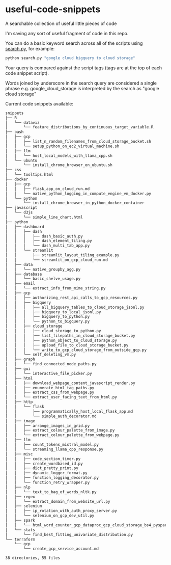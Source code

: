 # useful-code-snippets

A searchable collection of useful little pieces of code

I'm saving any sort of useful fragment of code in this repo.

You can do a basic keyword search across all of the scripts using [search.py](./search.py), for example:

```bash
python search.py "google cloud bigquery to cloud storage"
```

Your query is compared against the script tags (tags are at the top of each code snippet script).

Words joined by underscore in the search query are considered a single phrase e.g. google_cloud_storage is interpreted by the search as "google cloud storage"

Current code snippets available:

```bash
snippets
├── R
│   └── dataviz
│       └── feature_distributions_by_continuous_target_variable.R
├── bash
│   ├── gcp
│   │   ├── list_n_random_filenames_from_cloud_storage_bucket.sh
│   │   └── setup_python_on_ec2_virtual_machine.sh
│   ├── llm
│   │   └── host_local_models_with_llama_cpp.sh
│   └── ubuntu
│       └── install_chrome_browser_on_ubuntu.sh
├── css
│   └── tooltips.html
├── docker
│   ├── gcp
│   │   ├── flask_app_on_cloud_run.md
│   │   └── native_python_logging_in_compute_engine_vm_docker.py
│   └── python
│       └── install_chrome_browser_in_python_docker_container
├── javascript
│   └── d3js
│       └── simple_line_chart.html
├── python
│   ├── dashboard
│   │   ├── dash
│   │   │   ├── dash_basic_auth.py
│   │   │   ├── dash_element_tiling.py
│   │   │   └── dash_multi_tab_app.py
│   │   └── streamlit
│   │       ├── streamlit_layout_tiling_example.py
│   │       └── streamlit_on_gcp_cloud_run.md
│   ├── data
│   │   └── native_groupby_agg.py
│   ├── database
│   │   └── basic_shelve_usage.py
│   ├── email
│   │   └── extract_info_from_mime_string.py
│   ├── gcp
│   │   ├── authorizing_rest_api_calls_to_gcp_resources.py
│   │   ├── bigquery
│   │   │   ├── all_bigquery_tables_to_cloud_storage_jsonl.py
│   │   │   ├── bigquery_to_local_jsonl.py
│   │   │   ├── bigquery_to_python.py
│   │   │   └── python_to_bigquery.py
│   │   ├── cloud_storage
│   │   │   ├── cloud_storage_to_python.py
│   │   │   ├── list_filepaths_in_cloud_storage_bucket.py
│   │   │   ├── python_object_to_cloud_storage.py
│   │   │   ├── upload_file_to_cloud_storage_bucket.py
│   │   │   └── write_to_gcp_cloud_storage_from_outside_gcp.py
│   │   └── self_deleting_vm.py
│   ├── graph
│   │   └── find_connected_node_paths.py
│   ├── gui
│   │   └── interactive_file_picker.py
│   ├── html
│   │   ├── download_webpage_content_javascript_render.py
│   │   ├── enumerate_html_tag_paths.py
│   │   ├── extract_css_from_webpage.py
│   │   └── extract_user_facing_text_from_html.py
│   ├── http
│   │   └── flask
│   │       ├── programmatically_host_local_flask_app.md
│   │       └── simple_auth_decorator.md
│   ├── image
│   │   ├── arrange_images_in_grid.py
│   │   ├── extract_colour_palette_from_image.py
│   │   └── extract_colour_palette_from_webpage.py
│   ├── llm
│   │   ├── count_tokens_mistral_model.py
│   │   └── streaming_llama_cpp_response.py
│   ├── misc
│   │   ├── code_section_timer.py
│   │   ├── create_wordbased_id.py
│   │   ├── dict_pretty_print.py
│   │   ├── dynamic_logger_format.py
│   │   ├── function_logging_decorator.py
│   │   └── function_retry_wrapper.py
│   ├── nlp
│   │   └── text_to_bag_of_words_nltk.py
│   ├── regex
│   │   └── extract_domain_from_website_url.py
│   ├── selenium
│   │   ├── ip_rotation_with_auth_proxy_server.py
│   │   └── selenium_on_gcp_dev_util.py
│   ├── spark
│   │   └── html_word_counter_gcp_dataproc_gcp_cloud_storage_bs4_pyspark.md
│   └── stats
│       └── find_best_fitting_univariate_distribution.py
└── terraform
    └── gcp
        └── create_gcp_service_account.md

38 directories, 55 files
```
